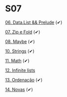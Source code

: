 # S07

[06. Data.List && Prelude](https://github.com/Guilhermedsc/P_FUNCIONAL/tree/main/F_ARCADE#06-datalist--prelude) (✔)

[07. Zip e Fold](https://github.com/Guilhermedsc/P_FUNCIONAL/tree/main/F_ARCADE#07-zip-e-fold) (✔)

[08. Maybe](https://github.com/Guilhermedsc/P_FUNCIONAL/tree/main/F_ARCADE#08-maybe) (✔)

[10. Strings](https://github.com/Guilhermedsc/P_FUNCIONAL/tree/main/F_ARCADE#10-strings) (✔)

[11. Math](https://github.com/Guilhermedsc/P_FUNCIONAL/tree/main/F_ARCADE#11-math) (✔)

[12. Infinite lists](https://github.com/Guilhermedsc/P_FUNCIONAL/tree/main/F_ARCADE#12-infinite)

[13. Ordenação](https://github.com/Guilhermedsc/P_FUNCIONAL/tree/main/F_ARCADE#13-ordena%C3%A7%C3%A3o) (✔)

[14. Novas](https://github.com/Guilhermedsc/P_FUNCIONAL/tree/main/F_ARCADE#14-novas) (✔)